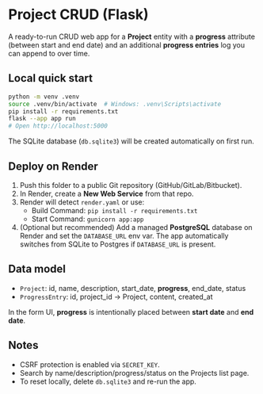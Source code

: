 
# Project CRUD (Flask)

A ready-to-run CRUD web app for a **Project** entity with a **progress** attribute (between start and end date)
and an additional **progress entries** log you can append to over time.

## Local quick start

```bash
python -m venv .venv
source .venv/bin/activate  # Windows: .venv\Scripts\activate
pip install -r requirements.txt
flask --app app run
# Open http://localhost:5000
```

The SQLite database (`db.sqlite3`) will be created automatically on first run.

## Deploy on Render

1. Push this folder to a public Git repository (GitHub/GitLab/Bitbucket).
2. In Render, create a **New Web Service** from that repo.
3. Render will detect `render.yaml` or use:
   - Build Command: `pip install -r requirements.txt`
   - Start Command: `gunicorn app:app`
4. (Optional but recommended) Add a managed **PostgreSQL** database on Render and set the `DATABASE_URL` env var. The app automatically switches from SQLite to Postgres if `DATABASE_URL` is present.

## Data model

- `Project`: id, name, description, start_date, **progress**, end_date, status
- `ProgressEntry`: id, project_id → Project, content, created_at

In the form UI, **progress** is intentionally placed between **start date** and **end date**.

## Notes

- CSRF protection is enabled via `SECRET_KEY`.
- Search by name/description/progress/status on the Projects list page.
- To reset locally, delete `db.sqlite3` and re-run the app.
